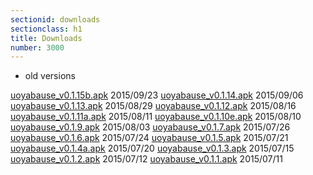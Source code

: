 ```yaml
---
sectionid: downloads
sectionclass: h1
title: Downloads
number: 3000
---
```


* old versions

[uoyabause_v0.1.15b.apk](../apks/uoyabause_v0.1.15a.apk) 2015/09/23
[uoyabause_v0.1.14.apk](../apks/uoyabause_v0.1.14.apk) 2015/09/06
[uoyabause_v0.1.13.apk](../apks/uoyabause_v0.1.13.apk) 2015/08/29
[uoyabause_v0.1.12.apk](../apks/uoyabause_v0.1.12.apk) 2015/08/16
[uoyabause_v0.1.11a.apk](../apks/uoyabause_v0.1.11a.apk) 2015/08/11
[uoyabause_v0.1.10e.apk](../apks/uoyabause_v0.1.10e.apk) 2015/08/10
[uoyabause_v0.1.9.apk](../apks/uoyabause_v0.1.9.apk) 2015/08/03
[uoyabause_v0.1.7.apk](../apks/uoyabause_v0.1.7.apk) 2015/07/26
[uoyabause_v0.1.6.apk](../apks/uoyabause_v0.1.6.apk) 2015/07/24
[uoyabause_v0.1.5.apk](../apks/uoyabause_v0.1.5.apk) 2015/07/21
[uoyabause_v0.1.4a.apk](../apks/uoyabause_v0.1.4a.apk) 2015/07/20
[uoyabause_v0.1.3.apk](../apks/uoyabause_v0.1.3.apk) 2015/07/15
[uoyabause_v0.1.2.apk](../apks/uoyabause_v0.1.2.apk) 2015/07/12
[uoyabause_v0.1.1.apk](../apks/uoyabause_v0.1.1.apk) 2015/07/11
